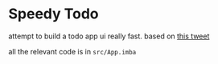 # Speedy Todo

attempt to build a todo app ui really fast. based on [this tweet](https://twitter.com/trafnar/status/1691213118989590528)

all the relevant code is in `src/App.imba`
